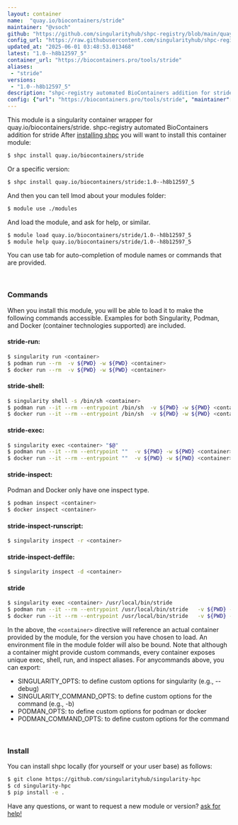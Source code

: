 ```yaml
---
layout: container
name:  "quay.io/biocontainers/stride"
maintainer: "@vsoch"
github: "https://github.com/singularityhub/shpc-registry/blob/main/quay.io/biocontainers/stride/container.yaml"
config_url: "https://raw.githubusercontent.com/singularityhub/shpc-registry/main/quay.io/biocontainers/stride/container.yaml"
updated_at: "2025-06-01 03:48:53.013468"
latest: "1.0--h8b12597_5"
container_url: "https://biocontainers.pro/tools/stride"
aliases:
 - "stride"
versions:
 - "1.0--h8b12597_5"
description: "shpc-registry automated BioContainers addition for stride"
config: {"url": "https://biocontainers.pro/tools/stride", "maintainer": "@vsoch", "description": "shpc-registry automated BioContainers addition for stride", "latest": {"1.0--h8b12597_5": "sha256:2ed78d461f2e6ac283a9e07bf727750ed0270f751c127fd2503a7b3b286b380b"}, "tags": {"1.0--h8b12597_5": "sha256:2ed78d461f2e6ac283a9e07bf727750ed0270f751c127fd2503a7b3b286b380b"}, "docker": "quay.io/biocontainers/stride", "aliases": {"stride": "/usr/local/bin/stride"}}
---
```


This module is a singularity container wrapper for quay.io/biocontainers/stride.
shpc-registry automated BioContainers addition for stride
After [installing shpc](#install) you will want to install this container module:


```bash
$ shpc install quay.io/biocontainers/stride
```

Or a specific version:

```bash
$ shpc install quay.io/biocontainers/stride:1.0--h8b12597_5
```

And then you can tell lmod about your modules folder:

```bash
$ module use ./modules
```

And load the module, and ask for help, or similar.

```bash
$ module load quay.io/biocontainers/stride/1.0--h8b12597_5
$ module help quay.io/biocontainers/stride/1.0--h8b12597_5
```

You can use tab for auto-completion of module names or commands that are provided.

<br>

### Commands

When you install this module, you will be able to load it to make the following commands accessible.
Examples for both Singularity, Podman, and Docker (container technologies supported) are included.

#### stride-run:

```bash
$ singularity run <container>
$ podman run --rm  -v ${PWD} -w ${PWD} <container>
$ docker run --rm  -v ${PWD} -w ${PWD} <container>
```

#### stride-shell:

```bash
$ singularity shell -s /bin/sh <container>
$ podman run --it --rm --entrypoint /bin/sh  -v ${PWD} -w ${PWD} <container>
$ docker run --it --rm --entrypoint /bin/sh  -v ${PWD} -w ${PWD} <container>
```

#### stride-exec:

```bash
$ singularity exec <container> "$@"
$ podman run --it --rm --entrypoint ""  -v ${PWD} -w ${PWD} <container> "$@"
$ docker run --it --rm --entrypoint ""  -v ${PWD} -w ${PWD} <container> "$@"
```

#### stride-inspect:

Podman and Docker only have one inspect type.

```bash
$ podman inspect <container>
$ docker inspect <container>
```

#### stride-inspect-runscript:

```bash
$ singularity inspect -r <container>
```

#### stride-inspect-deffile:

```bash
$ singularity inspect -d <container>
```


#### stride

```bash
$ singularity exec <container> /usr/local/bin/stride
$ podman run --it --rm --entrypoint /usr/local/bin/stride   -v ${PWD} -w ${PWD} <container> -c " $@"
$ docker run --it --rm --entrypoint /usr/local/bin/stride   -v ${PWD} -w ${PWD} <container> -c " $@"
```



In the above, the `<container>` directive will reference an actual container provided
by the module, for the version you have chosen to load. An environment file in the
module folder will also be bound. Note that although a container
might provide custom commands, every container exposes unique exec, shell, run, and
inspect aliases. For anycommands above, you can export:

 - SINGULARITY_OPTS: to define custom options for singularity (e.g., --debug)
 - SINGULARITY_COMMAND_OPTS: to define custom options for the command (e.g., -b)
 - PODMAN_OPTS: to define custom options for podman or docker
 - PODMAN_COMMAND_OPTS: to define custom options for the command

<br>

### Install

You can install shpc locally (for yourself or your user base) as follows:

```bash
$ git clone https://github.com/singularityhub/singularity-hpc
$ cd singularity-hpc
$ pip install -e .
```

Have any questions, or want to request a new module or version? [ask for help!](https://github.com/singularityhub/singularity-hpc/issues)